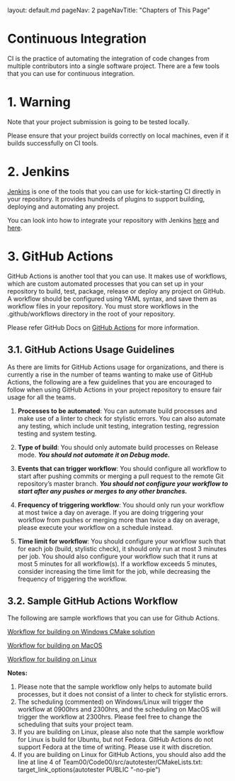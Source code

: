 <br>

<frontmatter>
  layout: default.md
  pageNav: 2
  pageNavTitle: "Chapters of This Page"
</frontmatter>

[](#continuous-integration)Continuous Integration
=================================================

CI is the practice of automating the integration of code changes from multiple contributors into a single software project. There are a few tools that you can use for continuous integration.

[](#1-warning)1\. Warning
=========================

Note that your project submission is going to be tested locally.

Please ensure that your project builds correctly on local machines, even if it builds successfully on CI tools.

[](#2-jenkins)2\. Jenkins
=========================

[Jenkins](https://www.jenkins.io/) is one of the tools that you can use for kick-starting CI directly in your repository. It provides hundreds of plugins to support building, deploying and automating any project.

You can look into how to integrate your repository with Jenkins [here](https://www.blazemeter.com/blog/how-to-integrate-your-github-repository-to-your-jenkins-project) and [here](https://www.jenkins.io/solutions/github/).

[](#3-github-actions)3\. GitHub Actions
=======================================

GitHub Actions is another tool that you can use. It makes use of workflows, which are custom automated processes that you can set up in your repository to build, test, package, release or deploy any project on GitHub. A workflow should be configured using YAML syntax, and save them as workflow files in your repository. You must store workflows in the .github/workflows directory in the root of your repository.

Please refer GitHub Docs on [GitHub Actions](https://docs.github.com/en/actions/learn-github-actions) for more information.

[](#31-github-actions-usage-guidelines)3.1. GitHub Actions Usage Guidelines
---------------------------------------------------------------------------

As there are limits for GitHub Actions usage for organizations, and there is currently a rise in the number of teams wanting to make use of GitHub Actions, the following are a few guidelines that you are encouraged to follow when using GitHub Actions in your project repository to ensure fair usage for all the teams.

1.  **Processes to be automated**: You can automate build processes and make use of a linter to check for stylistic errors. You can also automate any testing, which include unit testing, integration testing, regression testing and system testing.

2.  **Type of build**: You should only automate build processes on Release mode. _**You should not automate it on Debug mode.**_

4.  **Events that can trigger workflow**: You should configure all workflow to start after pushing commits or merging a pull request to the remote Git repository’s master branch. _**You should not configure your workflow to start after any pushes or merges to any other branches.**_

5.  **Frequency of triggering workflow**: You should only run your workflow at most twice a day on average. If you are doing triggering your workflow from pushes or merging more than twice a day on average, please execute your workflow on a schedule instead.

6.  **Time limit for workflow**: You should configure your workflow such that for each job (build, stylistic check), it should only run at most 3 minutes per job. You should also configure your workflow such that it runs at most 5 minutes for all workflow(s). If a workflow exceeds 5 minutes, consider increasing the time limit for the job, while decreasing the frequency of triggering the workflow.


[](#32-sample-github-actions-workflow)3.2. Sample GitHub Actions Workflow
-------------------------------------------------------------------------

The following are sample workflows that you can use for Github Actions.

[Workflow for building on Windows CMake solution](https://github.com/nus-cs3203/project-wiki/blob/main/github-actions-yml-files/build-cp-windows.yml)

[Workflow for building on MacOS](https://github.com/nus-cs3203/project-wiki/blob/main/github-actions-yml-files/build-cp-mac.yml)

[Workflow for building on Linux](https://github.com/nus-cs3203/project-wiki/blob/main/github-actions-yml-files/build-cp-linux.yml)

**Notes:**

1.  Please note that the sample workflow only helps to automate build processes, but it does not consist of a linter to check for stylistic errors.
2.  The scheduling (commented) on Windows/Linux will trigger the workflow at 0900hrs and 2300hrs, and the scheduling on MacOS will trigger the workflow at 2300hrs. Please feel free to change the scheduling that suits your project team.
3.  If you are building on Linux, please also note that the sample workflow for Linux is build for Ubuntu, but not Fedora. GitHub Actions do not support Fedora at the time of writing. Please use it with discretion.
4.  If you are building on Linux for GitHub Actions, you should also add the line at line 4 of Team00/Code00/src/autotester/CMakeLists.txt: target\_link\_options(autotester PUBLIC "-no-pie")
